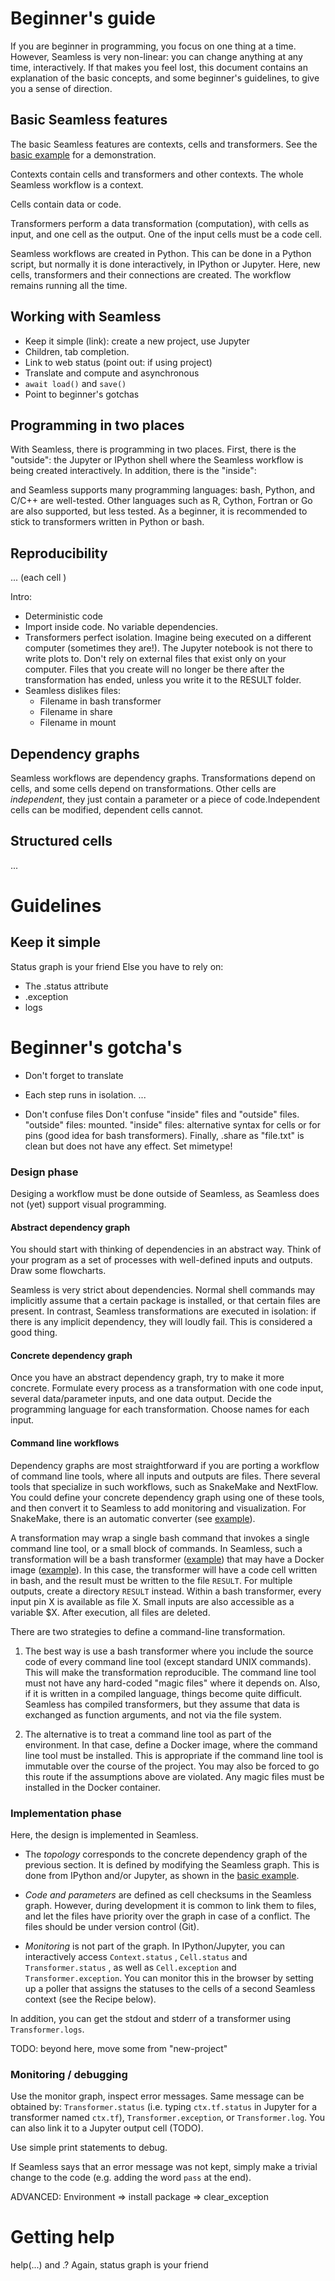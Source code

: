 
# Beginner's guide

If you are beginner in programming, you focus on one thing at a time. However, Seamless is very non-linear: you can change anything at any time, interactively. If that makes you feel lost, this document contains an explanation of the basic concepts, and some beginner's guidelines, to give you a sense of direction.

## Basic Seamless features

The basic Seamless features are contexts, cells and transformers. See the [basic example](http://sjdv1982.github.io/seamless/sphinx/html/introduction.html#basic-example) for a demonstration.

Contexts contain cells and transformers and other contexts. The whole Seamless workflow is a context.

Cells contain data or code.

Transformers perform a data transformation (computation), with cells as input, and one cell as the output. One of the input cells must be a code cell.

Seamless workflows are created in Python. This can be done in a Python script, but normally it is done interactively, in IPython or Jupyter. Here, new cells, transformers and their connections are created. The workflow remains running all the time.

## Working with Seamless

- Keep it simple (link): create a new project, use Jupyter
- Children, tab completion.
- Link to web status (point out: if using project)
- Translate and compute and asynchronous
- `await load()` and `save()`
- Point to beginner's gotchas



## Programming in two places

With Seamless, there is programming in two places. First, there is the "outside": the Jupyter or IPython shell where the Seamless workflow is being created interactively. In addition, there is the "inside": 

and Seamless supports many programming languages: bash, Python, and C/C++ are well-tested. Other languages such as R, Cython, Fortran or Go are also supported, but less tested. As a beginner, it is recommended to stick to transformers written in Python or bash.

## Reproducibility

... (each cell )

Intro:
- Deterministic code
- Import inside code. No variable dependencies.
- Transformers perfect isolation. Imagine being executed on a different computer (sometimes they are!). The Jupyter notebook is not there to write plots to. Don't rely on external files that exist only on your computer. Files that you create will no longer be there after the transformation has ended, unless you write it to the RESULT folder.
- Seamless dislikes files:
    - Filename in bash transformer
    - Filename in share
    - Filename in mount

## Dependency graphs

Seamless workflows are dependency graphs. Transformations depend on cells, and some cells depend on transformations. Other cells are *independent*, they just contain a parameter or a piece of code.Independent cells can be modified, dependent cells cannot.

## Structured cells

...

# Guidelines

## Keep it simple

Status graph is your friend
Else you have to rely on:
- The .status attribute
- .exception
- logs

# Beginner's gotcha's
- Don't forget to translate 
- Each step runs in isolation. ...

- Don't confuse files
Don't confuse "inside" files and "outside" files.
"outside" files: mounted.
"inside" files: alternative syntax for cells or for pins (good idea for bash transformers).
Finally, .share as "file.txt" is clean but does not have any effect.
Set mimetype!

<!--

- *Dependency graph*. Which data depends on which transformation? Which transformation depends on which data?

- *Topology*. The full dependency graph including connections, cell types, formats, programming languages, and other details that are necessary to make the flow of the data well-defined.

- *Code and input parameters*. Together, ... TODO ... these are the inputs that are not user-defined, i.e. their content must be specified.
-->



<!--
If you like to explore first and make design decisions later, Seamless may suit your style.

If you feel lost, it is recommended to plan ahead, and roughly divide the creation of a project into the following phases: design, implementation, visualization, validation, deployment.
Validation and deployment 
-->

<!--
Do simple things that run fast. 

- *Deployment*. Where will each transformation run? What are the resource limits? Where is the data stored, and for how long?

Don't worry about deployment. Use seamless-new-project, no database, no jobless.
-->

<!--
- *Monitoring*. Execution status, progress, error messages.

- *User experience (UX)*. Web forms/widgets for the input. Visualization of the output.
-->


### Design phase

Desiging a workflow must be done outside of Seamless, as Seamless does not (yet) support visual programming.

#### Abstract dependency graph

You should start with thinking of dependencies in an abstract way. Think of your program as a set of processes with well-defined inputs and outputs. Draw some flowcharts.

Seamless is very strict about dependencies. Normal shell commands may implicitly assume that a certain package is installed, or that certain files are present. In contrast, Seamless transformations are executed in isolation: if there is any implicit dependency, they will loudly fail. This is considered a good thing.

#### Concrete dependency graph

Once you have an abstract dependency graph, try to make it more concrete. Formulate every process as a transformation with one code input, several data/parameter inputs, and one data output. Decide the programming language for each transformation. Choose names for each input.

#### Command line workflows

Dependency graphs are most straightforward if you are porting a workflow of command line tools, where all inputs and outputs are files. There several tools that specialize in such workflows, such as SnakeMake and NextFlow. You could define your concrete dependency graph using one of these tools, and then convert it to Seamless to add monitoring and visualization. For SnakeMake, there is an automatic converter (see [example](https://github.com/sjdv1982/seamless/tree/stable/examples/snakemake-tutorial)).

A transformation may wrap a single bash command that invokes a single command line tool, or a small block of commands. In Seamless, such a transformation will be a bash transformer ([example](https://github.com/sjdv1982/seamless/blob/stable/tests/highlevel/bash.py)) that may have a Docker image ([example](https://github.com/sjdv1982/seamless/blob/stable/tests/highlevel/docker_.py)). In this case, the transformer will have a code cell written in bash, and the result must be written to the file `RESULT`. For multiple outputs, create a directory `RESULT` instead. Within a bash transformer, every input pin X is available as file X. Small inputs are also accessible as a variable $X. After execution, all files are deleted.

There are two strategies to define a command-line transformation.

1. The best way is use a bash transformer where you include the source code of every command line tool (except standard UNIX commands). This will make the transformation reproducible. The command line tool must not have any hard-coded "magic files" where it depends on. Also, if it is written in a compiled language, things become quite difficult. Seamless has compiled transformers, but they assume that data is exchanged as function arguments, and not via the file system.

2. The alternative is to treat a command line tool as part of the environment. In that case, define a Docker image, where the command line tool must be installed. This is appropriate if the command line tool is immutable over the course of the project. You may also be forced to go this route if the assumptions above are violated. Any magic files must be installed in the Docker container.


### Implementation phase

Here, the design is implemented in Seamless.

- The *topology* corresponds to the concrete dependency graph of the previous section. It is defined by modifying the Seamless graph. This is done from IPython and/or Jupyter, as shown in the [basic example](http://sjdv1982.github.io/seamless/sphinx/html/introduction.html#basic-example).

- *Code and parameters* are defined as cell checksums in the Seamless graph. However, during development it is common to link them to files, and let the files have priority over the graph in case of a conflict. The files should be under version control (Git).

- *Monitoring* is not part of the graph. In IPython/Jupyter, you can interactively access `Context.status` ,  `Cell.status` and `Transformer.status` , as well as `Cell.exception` and `Transformer.exception`. You can monitor this in the browser by setting up a poller that assigns the statuses to the cells of a second Seamless context (see the Recipe below).

In addition, you can get the stdout and stderr of a transformer using `Transformer.logs`.

TODO: beyond here, move some from "new-project"


### Monitoring / debugging

Use the monitor graph, inspect error messages.
Same message can be obtained by:
`Transformer.status` (i.e. typing `ctx.tf.status` in Jupyter for a transformer named `ctx.tf`), `Transformer.exception`, or `Transformer.log`. You can also link it to a Jupyter output cell (TODO).

Use simple print statements to debug.

If Seamless says that an error message was not kept, simply make
a trivial change to the code (e.g. adding the word `pass` at the end).

ADVANCED: Environment => install package => clear_exception

# Getting help

help(...) and .?
Again, status graph is your friend
<!-- TODO: add more .help, especially to graph / stdlib
